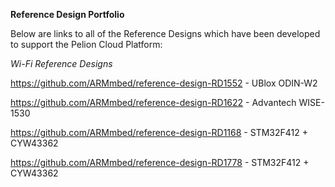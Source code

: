 **Reference Design Portfolio**

Below are links to all of the Reference Designs which have been developed to support the Pelion Cloud Platform:  

*Wi-Fi Reference Designs*

<https://github.com/ARMmbed/reference-design-RD1552> - UBlox ODIN-W2
   
<https://github.com/ARMmbed/reference-design-RD1622> - Advantech WISE-1530

<https://github.com/ARMmbed/reference-design-RD1168> - STM32F412 + CYW43362

<https://github.com/ARMmbed/reference-design-RD1778> - STM32F412 + CYW43362

